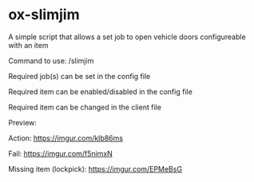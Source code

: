 # ox-slimjim
A simple script that allows a set job to open vehicle doors configureable with an item

Command to use: /slimjim

Required job(s) can be set in the config file

Required item can be enabled/disabled in the config file

Required item can be changed in the client file

Preview:

Action:
https://imgur.com/kIb86ms

Fail: 
https://imgur.com/f5nimxN

Missing item (lockpick):
https://imgur.com/EPMeBsG
